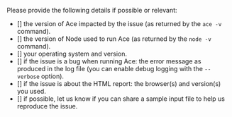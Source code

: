 Please provide the following details if possible or relevant:

- [] the version of Ace impacted by the issue (as returned by the `ace -v` command).
- [] the version of Node used to run Ace (as returned by the `node -v` command).
- [] your operating system and version.
- [] if the issue is a bug when running Ace: the error message as produced in the log file (you can enable debug logging with the `--verbose` option).
- [] if the issue is about the HTML report: the browser(s) and version(s) you used.
- [] if possible, let us know if you can share a sample input file to help us reproduce the issue.